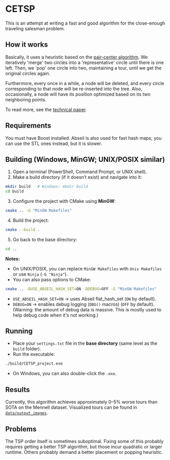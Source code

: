 # CETSP

This is an attempt at writing a fast and good algorithm for the close-enough traveling salesman problem. 

## How it works

Basically, it uses a heuristic based on the [pair-center algorithm](https://www.sciencedirect.com/science/article/pii/S1877750324002175). We iteratively 'merge' two circles into a 'representative' circle until there is one left. Then, we 'pop' one circle into two, maintaining a tour, until we get the original circles again. 

Furthermore, every once in a while, a node will be deleted, and every circle corresponding to that node will be re-inserted into the tree. Also, occasionally, a node will have its position optimized based on its two neighboring points.

To read more, see the [technical paper](./paper/paper.pdf).

## Requirements

You must have Boost installed. Abseil is also used for fast hash maps; you can use the STL ones instead, but it is slower. 

## Building (Windows, MinGW; UNIX/POSIX similar)

1. Open a terminal (PowerShell, Command Prompt, or UNIX shell).
2. Make a build directory (if it doesn’t exist) and navigate into it:

```bash
mkdir build   # Windows: mkdir build
cd build
```

3. Configure the project with CMake using **MinGW**:

```bash
cmake .. -G "MinGW Makefiles"
```

4. Build the project:

```bash
cmake --build .
```

5. Go back to the base directory:

```bash
cd ..
```

**Notes:**

* On UNIX/POSIX, you can replace `MinGW Makefiles` with `Unix Makefiles` or use `Ninja` (`-G "Ninja"`).
* You can also pass options to CMake:

```bash
cmake .. -DUSE_ABSEIL_HASH_SET=ON -DDEBUG=OFF -G "MinGW Makefiles"
```

* `USE_ABSEIL_HASH_SET=ON` → uses Abseil flat_hash_set (`ON` by default).
* `DEBUG=ON` → enables debug logging (`DBG()` macros) (`OFF` by default). (Warning: the amount of debug data is massive. This is mostly used to help debug code when it's not working.)

## Running

* Place your `settings.txt` file in the **base directory** (same level as the `build` folder).
* Run the executable:

```bash
./build/CETSP_project.exe
```

* On Windows, you can also double-click the `.exe`.

## Results

Currently, this algorithm achieves approximately 0–5% worse tours than SOTA on the Mennell dataset. Visualized tours can be found in [`data/output_images`](./data/output_images). 

## Problems

The TSP order itself is sometimes suboptimal. Fixing some of this probably requires getting a better TSP algorithm, but those incur quadratic or larger runtime. Others probably demand a better placement or popping heuristic.
